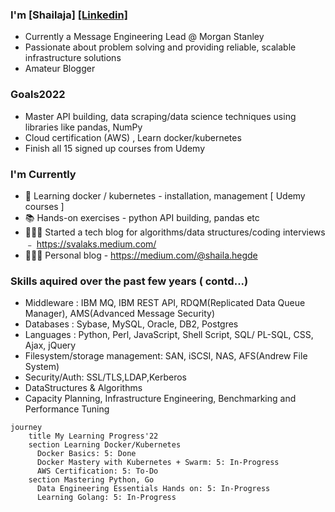 ### I'm [Shailaja]   [[Linkedin]](https://www.linkedin.com/in/svalakatte/)
* Currently a Message Engineering Lead @ Morgan Stanley
* Passionate about problem solving and providing reliable, scalable infrastructure solutions
* Amateur Blogger

### Goals2022
- Master API building, data scraping/data science techniques using libraries like pandas, NumPy
- Cloud certification (AWS) , Learn docker/kubernetes
- Finish all 15 signed up courses from Udemy

### I'm Currently
- 📱 Learning docker / kubernetes - installation, management [ Udemy courses ]
- 📚 Hands-on exercises - python API building, pandas etc
- 👷🏽‍♂️ Started a tech blog for algorithms/data structures/coding interviews ﹣ https://svalaks.medium.com/
- 👷🏽‍♂️ Personal blog - https://medium.com/@shaila.hegde

### Skills aquired over the past few years ( contd...)
- Middleware : IBM MQ, IBM REST API, RDQM(Replicated Data Queue Manager), AMS(Advanced Message Security)
- Databases : Sybase, MySQL, Oracle, DB2, Postgres
- Languages : Python, Perl, JavaScript, Shell Script, SQL/ PL-SQL, CSS, Ajax, jQuery
- Filesystem/storage management: SAN, iSCSI, NAS, AFS(Andrew File System)
- Security/Auth: SSL/TLS,LDAP,Kerberos
- DataStructures & Algorithms
- Capacity Planning, Infrastructure Engineering, Benchmarking and Performance Tuning
```mermaid
journey
    title My Learning Progress'22
    section Learning Docker/Kubernetes
      Docker Basics: 5: Done
      Docker Mastery with Kubernetes + Swarm: 5: In-Progress
      AWS Certification: 5: To-Do
    section Mastering Python, Go
      Data Engineering Essentials Hands on: 5: In-Progress
      Learning Golang: 5: In-Progress
 ``` 
